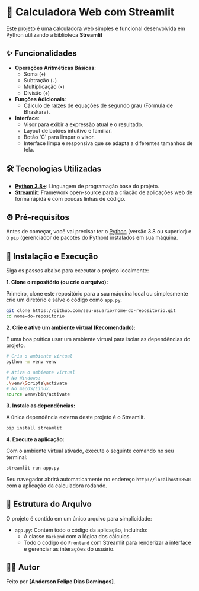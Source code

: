 # 🧮 Calculadora Web com Streamlit

Este projeto é uma calculadora web simples e funcional desenvolvida em Python utilizando a biblioteca **Streamlit** 
## ✨ Funcionalidades

  * **Operações Aritméticas Básicas**:
      * Soma (`+`)
      * Subtração (`-`)
      * Multiplicação (`×`)
      * Divisão (`÷`)
  * **Funções Adicionais**:
      * Cálculo de raízes de equações de segundo grau (Fórmula de Bhaskara).
  * **Interface**:
      * Visor para exibir a expressão atual e o resultado.
      * Layout de botões intuitivo e familiar.
      * Botão 'C' para limpar o visor.
      * Interface limpa e responsiva que se adapta a diferentes tamanhos de tela.

## 🛠️ Tecnologias Utilizadas

  * **[Python 3.8+](https://www.python.org/)**: Linguagem de programação base do projeto.
  * **[Streamlit](https://streamlit.io/)**: Framework open-source para a criação de aplicações web de forma rápida e com poucas linhas de código.

## ⚙️ Pré-requisitos

Antes de começar, você vai precisar ter o [Python](https://www.python.org/downloads/) (versão 3.8 ou superior) e o `pip` (gerenciador de pacotes do Python) instalados em sua máquina.

## 🚀 Instalação e Execução

Siga os passos abaixo para executar o projeto localmente:

**1. Clone o repositório (ou crie o arquivo):**

Primeiro, clone este repositório para a sua máquina local ou simplesmente crie um diretório e salve o código como `app.py`.

```bash
git clone https://github.com/seu-usuario/nome-do-repositorio.git
cd nome-do-repositorio
```

**2. Crie e ative um ambiente virtual (Recomendado):**

É uma boa prática usar um ambiente virtual para isolar as dependências do projeto.

```bash
# Cria o ambiente virtual
python -m venv venv

# Ativa o ambiente virtual
# No Windows:
.\venv\Scripts\activate
# No macOS/Linux:
source venv/bin/activate
```

**3. Instale as dependências:**

A única dependência externa deste projeto é o Streamlit.

```bash
pip install streamlit
```

**4. Execute a aplicação:**

Com o ambiente virtual ativado, execute o seguinte comando no seu terminal:

```bash
streamlit run app.py
```

Seu navegador abrirá automaticamente no endereço `http://localhost:8501` com a aplicação da calculadora rodando.

## 📂 Estrutura do Arquivo

O projeto é contido em um único arquivo para simplicidade:

  * `app.py`: Contém todo o código da aplicação, incluindo:
      * A classe `Backend` com a lógica dos cálculos.
      * Todo o código do `Frontend` com Streamlit para renderizar a interface e gerenciar as interações do usuário.

## 👨‍💻 Autor

Feito por **[Anderson Felipe Dias Domingos]**.
